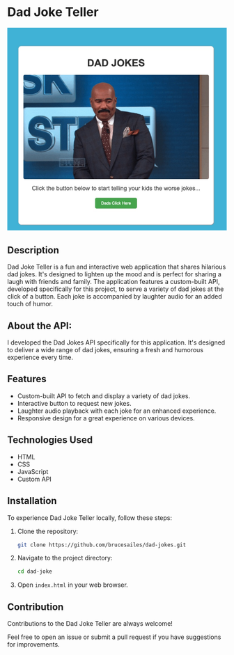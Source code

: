 # Dad Joke Teller

![Dad Joke Teller Screenshot](assets/dad-joke-teller-screenshot.png)


## Description
Dad Joke Teller is a fun and interactive web application that shares hilarious dad jokes. It's designed to lighten up the mood and is perfect for sharing a laugh with friends and family. The application features a custom-built API, developed specifically for this project, to serve a variety of dad jokes at the click of a button. Each joke is accompanied by laughter audio for an added touch of humor.

## About the API: 
I developed the Dad Jokes API specifically for this application. It's designed to deliver a wide range of dad jokes, ensuring a fresh and humorous experience every time.

## Features
- Custom-built API to fetch and display a variety of dad jokes.
- Interactive button to request new jokes.
- Laughter audio playback with each joke for an enhanced experience.
- Responsive design for a great experience on various devices.

## Technologies Used
- HTML
- CSS
- JavaScript
- Custom API

## Installation
To experience Dad Joke Teller locally, follow these steps:

1. Clone the repository:
   ```bash
   git clone https://github.com/brucesailes/dad-jokes.git

2. Navigate to the project directory:
   ```bash
   cd dad-joke

3. Open `index.html` in your web browser.

## Contribution 

Contributions to the Dad Joke Teller are always welcome!

Feel free to open an issue or submit a pull request if you have suggestions for improvements.

